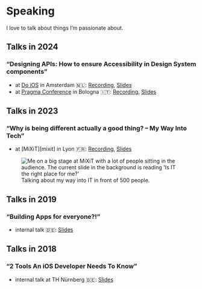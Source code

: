 # Speaking

I love to talk about things I’m passionate about.

## Talks in 2024

### “Designing APIs: How to ensure Accessibility in Design System components”
- at [Do iOS][doios24] in Amsterdam 🇳🇱: [Recording][doios24-recording], [Slides][doios24-slides]
- at [Pragma Conference][pragma24] in Bologna 🇮🇹: [Recording][pragma24-recording], [Slides][pragma24-slides]

## Talks in 2023

### “Why is being different actually a good thing? – My Way Into Tech”
- at [MiXiT][mixit] in Lyon 🇫🇷: [Recording][mixit23-recording], [Slides][mixit23-slides]

<figure>
    <img src="../../images/2023-04-18-mixit-talk/talk.jpg" alt="Me on a big stage at MiXiT with a lot of people sitting in the audience. The current slide in the background is reading 'Is IT the right place for me?'" />
    <figcaption>Talking about my way into IT in front of 500 people.</figcaption>
</figure>

## Talks in 2019

### “Building Apps for everyone?!”
- internal talk 🇩🇪: [Slides][apps-for-everyone-slides]

## Talks in 2018

### “2 Tools An iOS Developer Needs To Know”
- internal talk at TH Nürnberg 🇩🇪: [Slides][2-tools-slides]

[2-tools-slides]: https://speakerdeck.com/fbernutz/2-tools-an-ios-developer-needs-to-know
[apps-for-everyone-slides]: https://speakerdeck.com/fbernutz/building-apps-for-everyone
[mixit23]: https://mixitconf.org/2023/why-is-being-different-actually-a-good-thing-my-way-into-tech
[mixit23-slides]: https://speakerdeck.com/fbernutz/why-is-being-different-actually-a-good-thing
[mixit23-recording]: https://www.youtube.com/watch?v=F7o1eNQA9Wg
[pragma24]: https://pragmaconference.com/
[pragma24-slides]: https://speakerdeck.com/fbernutz/designing-apis-how-to-ensure-accessibility-in-design-system-components
[pragma24-recording]: https://www.youtube.com/watch?v=tHYtjAXnQcI
[doios24]: https://www.do-ios.com/
[doios24-slides]: https://speakerdeck.com/fbernutz/designing-apis-how-to-ensure-accessibility-in-design-system-components
[doios24-recording]: https://www.youtube.com/watch?v=noGlIQy6PeQ
